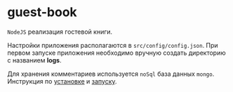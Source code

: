 # guest-book
`NodeJS` реализация гостевой книги.

Настройки приложения располагаются в `src/config/config.json`. При первом запуске приложения необходимо вручную создать директорию с названием **logs**.

Для хранения комментариев используется `noSql` база данных `mongo`. Инструкция по [установке](https://docs.mongodb.com/manual/installation/) и [запуску](https://docs.mongodb.com/manual/tutorial/install-mongodb-on-windows/#start-your-mongodb-database). 

